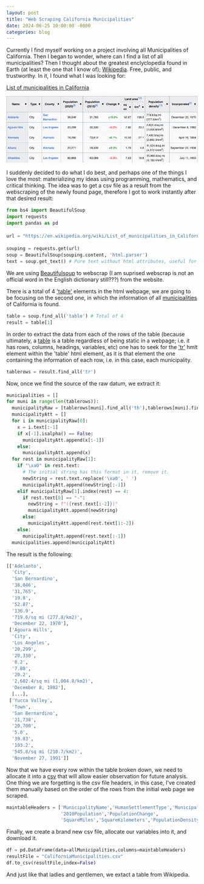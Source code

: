 ```yaml
---
layout: post
title: "Web Scraping California Municipalities"
date: 2024-06-25 10:00:00 -0000
categories: blog
---
```


Currently I find myself working on a project involving all Municipalities of California. 
Then I began to wonder, where can I find a list of all municipalities? Then I thought about the greatest
enclyclopedia found in Earth (at least the one that I know of); [Wikipedia](https://www.wikipedia.org/). Free, public, and trustworthy.
In it, I found what I was looking for:

[List of municipalities in California](https://en.wikipedia.org/wiki/List_of_municipalities_in_California) 

![WikiPageExample](/assets/images/WebScrapingCaliforniaMunicipalities1.png)

I suddenly decided to do what I do best, and perhaps one of the things I love the most: materializing my ideas using
programming, mathematics, and critical thinking. 
The idea was to get a csv file as a result from the webscraping of the newly found page, therefore I got to work instantly
after that desired result:

```python
from bs4 import BeautifulSoup
import requests
import pandas as pd

url = "https://en.wikipedia.org/wiki/List_of_municipalities_in_California"

souping = requests.get(url)
soup = BeautifulSoup(souping.content, 'html.parser')
text = soup.get_text() # Pure text without html attributes, useful for strings
```
We are using [Beautifulsoup](https://beautiful-soup-4.readthedocs.io/en/latest/) to webscrap (I am suprised webscrap is not an official word
in the English dictionary still???) from the website. 

There is a total of 4 ['table'](https://developer.mozilla.org/en-US/docs/Web/HTML/Element/table) elements in the html webpage, we are going to be focusing on the second one, in which
the information of all [municipalities](https://en.wikipedia.org/wiki/Municipality) of California is found.

```python
table = soup.find_all('table') # Total of 4
result = table[1]
```
In order to extract the data from each of the rows of the table (because ultimately, a [table](https://en.wikipedia.org/wiki/Table_(information)) is a table regardless of being
static in a webpage; i.e. it has rows, columns, headings, variables, etc) one has to seek for the ['tr'](https://www.w3schools.com/tags/tag_tr.asp) hmlt element within the 'table'
html element, as it is that element the one containing the information of each row, i.e. in this case, each municipality.

```python
tablerows = result.find_all('tr')
```
Now, once we find the source of the raw datum, we extract it:

```python
municipalities = []
for muni in range(len(tablerows)):
  municipalityRaw = [tablerows[muni].find_all('th'),tablerows[muni].find_all('td')]
  municipalityAtt = []
  for i in municipalityRaw[0]:
    x = i.text[:-1]
    if x[-1].isalpha() == False:
      municipalityAtt.append(x[:-1])
    else:
      municipalityAtt.append(x)
  for rest in municipalityRaw[1]:
    if "\xa0" in rest.text:
      # The initial string has this format in it, remove it. 
      newString = rest.text.replace('\xa0', ' ')
      municipalityAtt.append(newString[:-1])
    elif municipalityRaw[1].index(rest) == 4: 
      if rest.text[0] == "-":
        newString = f"({rest.text[:-2]})"
        municipalityAtt.append(newString)
      else:
        municipalityAtt.append(rest.text[1:-2])
    else:
      municipalityAtt.append(rest.text[:-1])
  municipalities.append(municipalityAtt)
```
The result is the following:
```python
[['Adelanto',
  'City',
  'San Bernardino',
  '38,046',
  '31,765',
  '19.8',
  '52.87',
  '136.9',
  '719.6/sq mi (277.8/km2)',
  'December 22, 1970'],
 ['Agoura Hills',
  'City',
  'Los Angeles',
  '20,299',
  '20,330',
  '0.2',
  '7.80',
  '20.2',
  '2,602.4/sq mi (1,004.8/km2)',
  'December 8, 1982'],
  [...],
 ['Yucca Valley',
  'Town',
  'San Bernardino',
  '21,738',
  '20,700',
  '5.0',
  '39.83',
  '103.2',
  '545.8/sq mi (210.7/km2)',
  'November 27, 1991']]
```
Now that we have every row within the table broken down, we need to allocate it into a [csv](https://flatfile.com/blog/what-is-a-csv-file-guide-to-uses-and-benefits/#:~:text=csv%20file%20extension%20stands%20for,as%20data%20separated%20by%20commas.)
that will allow easier observation for future analysis. 
One thing we are forgetting is the csv file headers, in this case, I've created them manually based on the order of the rows from the initial web page we scraped. 
```python
maintableHeaders = ['MunicipalityName','HumanSettlementType','MunicipalityCounty','2020Population',
                    '2010Population','PopulationChange',
                    'SquareMiles','SquareKilometers','PopulationDensity','DateIncorporated']
```
Finally, we create a brand new csv file, allocate our variables into it, and download it. 
```python
df = pd.DataFrame(data=allMunicipalities,columns=maintableHeaders)
resultFile = "CaliforniaMunicipalities.csv"
df.to_csv(resultFile,index=False)
```
And just like that ladies and gentlemen, we extact a table from Wikipedia. 







